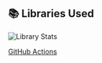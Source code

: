 ## 📚 Libraries Used

![Library Stats](https://quickchart.io/chart?bkg=black&c=%7Btype%3A'bar'%2Cdata%3A%7Blabels%3A%5B'Pandas'%2C'Streamlit'%2C'Joblib'%2C'scikit-learn'%2C'NumPy'%2C'Matplotlib'%2C'Huggingface'%2C'Seaborn'%2C'Tensorboard'%2C'Keras'%5D%2Cdatasets%3A%5B%7Blabel%3A'Usage%20(%)'%2Cdata%3A%5B9.09%2C9.09%2C5.45%2C5.45%2C3.64%2C3.64%2C1.82%2C1.82%2C1.82%2C1.82%5D%2CbackgroundColor%3A'rgba(75%2C192%2C192%2C0.7)'%7D%5D%7D%2Coptions%3A%7Bplugins%3A%7Blegend%3A%7Bdisplay%3Afalse%7D%7D%2Cscales%3A%7Bx%3A%7Bticks%3A%7Bcolor%3A'white'%7D%7D%2Cy%3A%7Bticks%3A%7Bcolor%3A'white'%7D%2CbeginAtZero%3Atrue%7D%7D%7D%7D)

[GitHub Actions](.github/workflows/update_libraries.yml)
